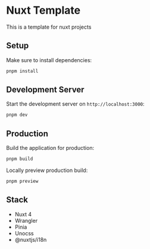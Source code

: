 # Nuxt Template

This is a template for nuxt projects

## Setup

Make sure to install dependencies:

```bash
pnpm install
```

## Development Server

Start the development server on `http://localhost:3000`:

```bash
pnpm dev
```

## Production

Build the application for production:

```bash
pnpm build
```

Locally preview production build:

```bash
pnpm preview
```

## Stack

- Nuxt 4
- Wrangler
- Pinia
- Unocss
- @nuxtjs/i18n
